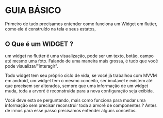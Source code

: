 # GUIA BÁSICO

Primeiro de tudo precisamos entender como funciona um Widget em flutter, como ele é construído na tela e seus estatos,

## O Que é um WIDGET ?

um widget no flutter é uma visualização, pode ser um texto, botão, campo até mesmo uma foto. Falando de uma maneira mais grossa, é tudo que você pode visualizar/"interagir".

Todo widget tem seu próprio ciclo de vída, se você já trabalhou com MVVM em android, um widget tem o mesmo conceito, ser imutavel e existem até que precisem ser alterados, sempre que uma informação de um widget muda, toda a arvoré é reconstruida para a nova configuração seja exibida.

Você deve esta se perguntando, mais como funciona para mudar uma informação sem precisar reconstruir toda a arvoré de componentes ? Antes de irmos para esse passo precisamos entender alguns conceitos.




